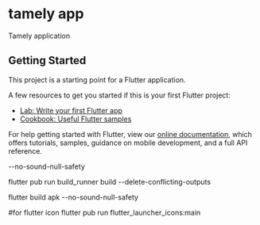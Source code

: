 # tamely app

Tamely application

## Getting Started

This project is a starting point for a Flutter application.

A few resources to get you started if this is your first Flutter project:

- [Lab: Write your first Flutter app](https://flutter.dev/docs/get-started/codelab)
- [Cookbook: Useful Flutter samples](https://flutter.dev/docs/cookbook)

For help getting started with Flutter, view our
[online documentation](https://flutter.dev/docs), which offers tutorials,
samples, guidance on mobile development, and a full API reference.

--no-sound-null-safety

flutter pub run build_runner build --delete-conflicting-outputs

flutter build apk --no-sound-null-safety

#for flutter icon
flutter pub run flutter_launcher_icons:main
